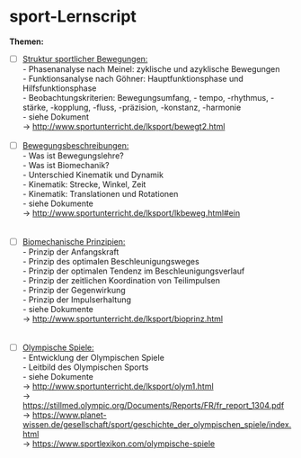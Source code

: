 # sport-Lernscript
<b>Themen:</b> 
- [ ] <u>Struktur sportlicher Bewegungen:</u><br>
        - Phasenanalyse nach Meinel: zyklische und azyklische Bewegungen<br>
        - Funktionsanalyse nach Göhner: Hauptfunktionsphase und Hilfsfunktionsphase<br>
        - Beobachtungskriterien: Bewegungsumfang, - tempo, -rhythmus, -stärke, -kopplung, -fluss, -präzision, -konstanz, -harmonie<br>
            - siehe Dokument<br>
            → http://www.sportunterricht.de/lksport/bewegt2.html
<br><br>
- [ ] <u>Bewegungsbeschreibungen:</u><br>
        - Was ist Bewegungslehre?<br>
        - Was ist Biomechanik?<br>
        - Unterschied Kinematik und Dynamik<br>
        - Kinematik: Strecke, Winkel, Zeit<br>
        - Kinematik: Translationen und Rotationen<br>
            - siehe Dokumente<br>
            → http://www.sportunterricht.de/lksport/lkbeweg.html#ein<br>
<br><br>
- [ ] <u>Biomechanische Prinzipien:</u><br>
        - Prinzip der Anfangskraft<br>
        - Prinzip des optimalen Beschleunigungsweges<br>
        - Prinzip der optimalen Tendenz im Beschleunigungsverlauf<br>
        - Prinzip der zeitlichen Koordination von Teilimpulsen<br>
        - Prinzip der Gegenwirkung<br>
        - Prinzip der Impulserhaltung<br>
            - siehe Dokumente<br>
            → http://www.sportunterricht.de/lksport/bioprinz.html<br>
<br><br>
- [ ] <u>Olympische Spiele:</u><br>
        - Entwicklung der Olympischen Spiele<br>
        - Leitbild des Olympischen Sports<br>
            - siehe Dokumente<br>
            → http://www.sportunterricht.de/lksport/olym1.html<br>
            → https://stillmed.olympic.org/Documents/Reports/FR/fr_report_1304.pdf<br>
            → https://www.planet-wissen.de/gesellschaft/sport/geschichte_der_olympischen_spiele/index.html<br>
            → https://www.sportlexikon.com/olympische-spiele<br>
